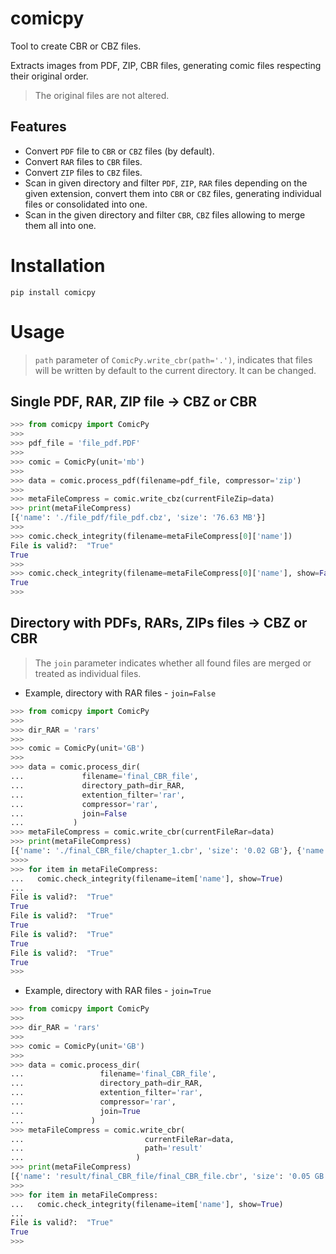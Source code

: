# comicpy

Tool to create CBR or CBZ files.

Extracts images from PDF, ZIP, CBR files, generating comic files respecting their original order.


> The original files are not altered.

## Features

* Convert `PDF` file to `CBR` or `CBZ` files (by default).
* Convert `RAR` files to `CBR` files.
* Convert `ZIP` files to `CBZ` files.
* Scan in given directory and filter `PDF`, `ZIP`, `RAR` files depending on the given extension, convert them into `CBR` or `CBZ` files, generating individual files or consolidated into one.
* Scan in the given directory and filter `CBR`, `CBZ` files allowing to merge them all into one.


# Installation

```
pip install comicpy
```


# Usage

> `path` parameter of `ComicPy.write_cbr(path='.')`, indicates that files will be written by default to the current directory. It can be changed.

## Single PDF, RAR, ZIP file -> CBZ or CBR

```python
>>> from comicpy import ComicPy
>>>
>>> pdf_file = 'file_pdf.PDF'
>>>
>>> comic = ComicPy(unit='mb')
>>>
>>> data = comic.process_pdf(filename=pdf_file, compressor='zip')
>>>
>>> metaFileCompress = comic.write_cbz(currentFileZip=data)
>>> print(metaFileCompress)
[{'name': './file_pdf/file_pdf.cbz', 'size': '76.63 MB'}]
>>>
>>> comic.check_integrity(filename=metaFileCompress[0]['name'])
File is valid?:  "True"
True
>>>
>>> comic.check_integrity(filename=metaFileCompress[0]['name'], show=False)
True
>>>
```

## Directory with PDFs, RARs, ZIPs files -> CBZ or CBR

> The `join` parameter indicates whether all found files are merged or treated as individual files.


* Example, directory with RAR files - `join=False`


```python
>>> from comicpy import ComicPy
>>>
>>> dir_RAR = 'rars'
>>>
>>> comic = ComicPy(unit='GB')
>>>
>>> data = comic.process_dir(
...             filename='final_CBR_file',
...             directory_path=dir_RAR,
...             extention_filter='rar',
...             compressor='rar',
...             join=False
...           )
>>> metaFileCompress = comic.write_cbr(currentFileRar=data)
>>> print(metaFileCompress)
[{'name': './final_CBR_file/chapter_1.cbr', 'size': '0.02 GB'}, {'name': './final_CBR_file/chapter_2.cbr', 'size': '0.01 GB'}, {'name': './final_CBR_file/chapter_3.cbr', 'size': '0.01 GB'}, {'name': './final_CBR_file/chapter_4.cbr', 'size': '0.01 GB'}]
>>>>
>>> for item in metaFileCompress:
...   comic.check_integrity(filename=item['name'], show=True)
...
File is valid?:  "True"
True
File is valid?:  "True"
True
File is valid?:  "True"
True
File is valid?:  "True"
True
>>>
```


* Example, directory with RAR files - `join=True`

```python
>>> from comicpy import ComicPy
>>>
>>> dir_RAR = 'rars'
>>>
>>> comic = ComicPy(unit='GB')
>>>
>>> data = comic.process_dir(
...                 filename='final_CBR_file',
...                 directory_path=dir_RAR,
...                 extention_filter='rar',
...                 compressor='rar',
...                 join=True
...               )
>>> metaFileCompress = comic.write_cbr(
...                           currentFileRar=data,
...                           path='result'
...                         )
>>> print(metaFileCompress)
[{'name': 'result/final_CBR_file/final_CBR_file.cbr', 'size': '0.05 GB'}]
>>>
>>> for item in metaFileCompress:
...   comic.check_integrity(filename=item['name'], show=True)
...
File is valid?:  "True"
True
>>>
```
